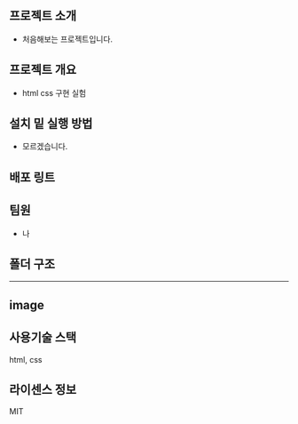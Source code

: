 ## 프로젝트 소개

- 처음해보는 프로젝트입니다.

## 프로젝트 개요

- html css 구현 실험

## 설치 밑 실행 방법

- 모르겠습니다.

## 배포 링트
<a href="https://zivivle.github.io/hosting.test/"></a>

## 팀원

- 나

## 폴더 구조

---
image
---

## 사용기술 스택

html, css

## 라이센스 정보

MIT
